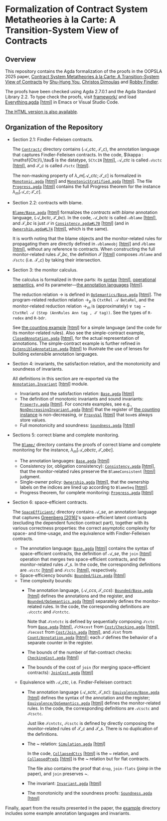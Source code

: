 Formalization of Contract System Metatheories à la Carte: A Transition-System View of Contracts
=====
## Overview

This repository contains the Agda formalization of the proofs in the OOPSLA 2025
paper, [Contract System Metatheories à la Carte: A Transition-System View of Contracts](https://doi.org/10.1145/3764861)
by [Shu-Hung You](https://github.com/shhyou), [Christos Dimoulas](https://users.cs.northwestern.edu/~chrdimo/) and [Robby Findler](https://users.cs.northwestern.edu/~robby/).

The proofs have been checked using Agda 2.7.0.1 and the Agda Standard Library 2.2.
To type check the proofs, visit [framework/](framework/) and load [Everything.agda](framework/Everything.agda) [[html]](https://shhyou.github.io/monitor-calculus/html/oopsla25-formalization/Everything.html) in Emacs or Visual Studio Code.

[The HTML version is also available](https://shhyou.github.io/monitor-calculus/html/oopsla25-formalization/Everything.html).

## Organization of the Repository

- Section 2.1: Findler-Felleisen contracts.

  The [`Contract/`](framework/Contract/) directory contains $(\mathscr{A}\_\mathit{ctc},\mathscr{T}\_c)$, the annotation language
  that captures Findler-Felleisen contracts.
  In the code, $\kappa : \mathsf{Ctc}\\,\tau$ is the datatype, `SCtc1N` [[html]](https://shhyou.github.io/monitor-calculus/html/oopsla25-formalization/Contract.Base.html#1139),
  $\mathscr{A}\_\mathit{ctc}$ is called `𝒜sctc` [[html]](https://shhyou.github.io/monitor-calculus/html/oopsla25-formalization/Contract.Base.html#4909),
  and $\mathscr{T}\_c$ is called `𝒯sctc` [[html]](https://shhyou.github.io/monitor-calculus/html/oopsla25-formalization/Contract.Base.html#5742).

  The non-masking property of $\lambda\_m[\mathscr{A}\_\mathit{ctc};\mathscr{T}\_c]$ is formalized in [`Monotonic.agda`](framework/Contract/Monotonic.agda) [[html]](https://shhyou.github.io/monitor-calculus/html/oopsla25-formalization/Contract.Monotonic.html) and [`MonotonicStratified.agda`](framework/Contract/MonotonicStratified.agda) [[html]](https://shhyou.github.io/monitor-calculus/html/oopsla25-formalization/Contract.MonotonicStratified.html).
  The file [`Progress.agda`](framework/Contract/Progress.agda#L251) [[html]](https://shhyou.github.io/monitor-calculus/html/oopsla25-formalization/Contract.Progress.html#9328) contains the full Progress theorem for the instance $\lambda_m[\mathscr{A}\_c;\mathscr{T}\_c]$.

- Section 2.2: contracts with blame.

  [`Blame/Base.agda`](framework/Blame/Base.agda) [[html]](https://shhyou.github.io/monitor-calculus/html/oopsla25-formalization/Blame.Base.html) formalizes the _contracts with blame_ annotation language, $(\mathscr{A}\_\mathit{bctc},\mathscr{T}\_\mathit{bc})$. In the code, $\mathscr{A}\_\mathit{bctc}$ is called  `𝒜blame` [[html]](https://shhyou.github.io/monitor-calculus/html/oopsla25-formalization/Blame.Base.html#1993),
  and $\mathscr{T}\_\mathit{bc}$ is just `𝒯` in [`Consistency.agda#L70`](framework/Blame/Consistency.agda#L70) [[html]](https://shhyou.github.io/monitor-calculus/html/oopsla25-formalization/Blame.Consistency.html#2070) (and in [`Ownership.agda#L74`](framework/Blame/Ownership.agda#L74) [[html]](https://shhyou.github.io/monitor-calculus/html/oopsla25-formalization/Blame.Ownership.html#2285), which is the same).

  It is worth noting that the blame objects and the monitor-related rules for propagating them are directly defined in `𝒜blameobj` [[html]](https://shhyou.github.io/monitor-calculus/html/oopsla25-formalization/Blame.Base.html#1488) and `𝒯blame` [[html]](https://shhyou.github.io/monitor-calculus/html/oopsla25-formalization/Blame.Base.html#3566), without any reference to contracts.
  When constructing the full monitor-related rules $\mathscr{T}\_\mathit{bc}$, the definition $\mathscr{T}$ [[html]](https://shhyou.github.io/monitor-calculus/html/oopsla25-formalization/Blame.Ownership.html#2285) composes `𝒯blame` and `𝒯sctc` (i.e. $\mathscr{T}\_c$) by taking their intersection.

- Section 3: the monitor calculus.

  The calculus is formalized in three parts: its [syntax](framework/Syntax/) [[html]](https://shhyou.github.io/monitor-calculus/html/oopsla25-formalization/Syntax.Term.html#1009), [operational semantics](framework/OpSemantics/), and its parameter—[the annotation languages](framework/Annotation/Language.agda#L34) [[html]](https://shhyou.github.io/monitor-calculus/html/oopsla25-formalization/Annotation.Language.html#838).

  The reduction relation $\longrightarrow$ is defined in [`OpSemantics/Base.agda`](framework/OpSemantics/Base.agda#L46) [[html]](https://shhyou.github.io/monitor-calculus/html/oopsla25-formalization/OpSemantics.Base.html#1293).
  The program-related reduction relation $\longrightarrow_p$ is `CtxtRel 𝒜 BetaRel`, and
  the monitor-related reduction relation $\longrightarrow_m$ is (approximately) `∀ tag → CtxtRel 𝒜 (Step (AnnRules Ann tag , 𝒯 tag))`. See the types of `R-redex` and `R-bdr`.

  See [the counting example](framework/Example/Count/Annotation.agda) [[html]](https://shhyou.github.io/monitor-calculus/html/oopsla25-formalization/Example.Count.Annotation.html) for a simple language (and the code for its monitor-related rules). Also see the simple-contract example, [`ClosedAnnotation.agda`](framework/Example/SimpleContract/ClosedAnnotation.agda#L132) [[html]](https://shhyou.github.io/monitor-calculus/html/oopsla25-formalization/Example.SimpleContract.ClosedAnnotation.html#3660), for the actual representation of annotations. The simple-contract example is further refined in [`ExtensibleAnnotation.agda`](framework/Example/SimpleContract/ExtensibleAnnotation.agda#L139) [[html]](https://shhyou.github.io/monitor-calculus/html/oopsla25-formalization/Example.SimpleContract.ExtensibleAnnotation.html#3783) to illustrate the use of lenses for building extensible annotation languages.

- Section 4: invariants, the satisfaction relation, and the monotonicity and soundness of invariants.

  All definitions in this section are re-exported via the [`Annotation.Invariant`](framework/Annotation/Invariant.agda) [[html]](https://shhyou.github.io/monitor-calculus/html/oopsla25-formalization/Annotation.Invariant.html) module.

  * Invariants and the satisfaction relation: [`Base.agda`](framework/Annotation/Invariant/Base.agda) [[html]](https://shhyou.github.io/monitor-calculus/html/oopsla25-formalization/Annotation.Invariant.Base.html)
  * The definition of monotonic invariants and sound invariants: [`Property.agda`](framework/Annotation/Invariant/Property.agda#L75) [[html]](https://shhyou.github.io/monitor-calculus/html/oopsla25-formalization/Annotation.Invariant.Property.html#2394). For concrete examples, see e.g., [`NonDecreasingInvariant.agda`](framework/Example/Count/NonDecreasingInvariant.agda) [[html]](https://shhyou.github.io/monitor-calculus/html/oopsla25-formalization/Example.Count.NonDecreasingInvariant.html) that the register of [the counting instance](framework/Example/Count/Annotation.agda) is non-decreasing, or [`ProxyVal`](framework/Example/ProxyVal/Invariant.agda) [[html]](https://shhyou.github.io/monitor-calculus/html/oopsla25-formalization/Example.ProxyVal.Invariant.html) that `box`es always store values.
  * Full monotonicity and soundness: [`Soundness.agda`](framework/Annotation/Soundness.agda#L346) [[html]](https://shhyou.github.io/monitor-calculus/html/oopsla25-formalization/Annotation.Soundness.html#14633)

- Sections 5: correct blame and complete monitoring.

  The [`Blame/`](framework/Blame/) directory contains the proofs of correct blame and complete monitoring for the instance, $\lambda_m[\mathscr{A}\_\mathit{obctc},\mathscr{T}\_\mathit{obc}]$.

  * The annotation languages: [`Base.agda`](framework/Blame/Base.agda) [[html]](https://shhyou.github.io/monitor-calculus/html/oopsla25-formalization/Blame.Base.html)
  * Consistency (or, obligation consistency): [`Consistency.agda`](framework/Blame/Consistency.agda#L187) [[html]](https://shhyou.github.io/monitor-calculus/html/oopsla25-formalization/Blame.Consistency.html#6576),
    that the monitor-related rules preserve the `BlameConsistent` [[html]](https://shhyou.github.io/monitor-calculus/html/oopsla25-formalization/Blame.Consistency.html#2203) judgment.
  * Single-owner policy: [`Ownership.agda`](framework/Blame/Ownership.agda#L101) [[html]](https://shhyou.github.io/monitor-calculus/html/oopsla25-formalization/Blame.Ownership.html#3132),
    that the ownership labels on the indices are lined up
    according to `BlameSeq` [[html]](https://shhyou.github.io/monitor-calculus/html/oopsla25-formalization/Blame.Ownership.html#2445).
  * Progress theorem, for complete monitoring: [`Progress.agda`](framework/Blame/Progress.agda#L298) [[html]](https://shhyou.github.io/monitor-calculus/html/oopsla25-formalization/Blame.Progress.html#11726)

- Section 6: space-efficient contracts.

  The [`SpaceEfficient/`](framework/SpaceEfficient/) directory contains $\mathscr{A}\_\mathit{se}$, an annotation language that captures [Greenberg [2016]](https://doi.org/10.1007/978-3-030-14805-8_1)'s space-efficient latent contracts (excluding the dependent function contract part),
    together with its various correctness properties: the correct asymptotic complexity for space- and time-usage, and the equivalence with Findler-Felleisen contracts.

  * The annotation language: [`Base.agda`](framework/SpaceEfficient/Base.agda) [[html]](https://shhyou.github.io/monitor-calculus/html/oopsla25-formalization/SpaceEfficient.Base.html) contains the syntax of space-efficient contracts, the definition of $\mathscr{A}\_\mathit{se}$, the `join` [[html]](https://shhyou.github.io/monitor-calculus/html/oopsla25-formalization/SpaceEfficient.Base.html#6025) operation that merges two space-efficient contracts, and the monitor-related rules $\mathscr{T}\_\mathit{s}$. In the code, the corresponding definitions are `𝒜cctc` [[html]](https://shhyou.github.io/monitor-calculus/html/oopsla25-formalization/SpaceEfficient.Base.html#4263) and `𝒯cctc` [[html]](https://shhyou.github.io/monitor-calculus/html/oopsla25-formalization/SpaceEfficient.Base.html#6869), respectively.
  * Space-efficiency bounds: [`Bounded/Size.agda`](framework/SpaceEfficient/Bounded/Size.agda) [[html]](https://shhyou.github.io/monitor-calculus/html/oopsla25-formalization/SpaceEfficient.Bounded.Size.html)
  * Time complexity bounds:
    + The annotation language, $(\mathscr{A}\_\mathit{ccs},\mathscr{T}\_\mathit{ccs})$: [`Bounded/Base.agda`](framework/SpaceEfficient/Bounded/Base.agda) [[html]](https://shhyou.github.io/monitor-calculus/html/oopsla25-formalization/SpaceEfficient.Bounded.Base.html) defines the annotations and the register,
      and [`Bounded/OpSemantics.agda`](framework/SpaceEfficient/Bounded/OpSemantics.agda#L47) [[html]](https://shhyou.github.io/monitor-calculus/html/oopsla25-formalization/SpaceEfficient.Bounded.OpSemantics.html#1442) separately defines the monitor-related rules. In the code, the corresponding definitions are `𝒜ccctc` and `𝒯cntctc`.

      Note that `𝒯cntctc` is defined by sequentially composing `𝒯cctc` from [`Base.agda`](framework/SpaceEfficient/Base.agda#L207) [[html]](https://shhyou.github.io/monitor-calculus/html/oopsla25-formalization/SpaceEfficient.Base.html#6869), `𝒯chkcost` from [`Cost/Checking.agda`](framework/SpaceEfficient/Cost/Checking.agda#L53) [[html]](https://shhyou.github.io/monitor-calculus/html/oopsla25-formalization/SpaceEfficient.Cost.Checking.html#1618), `𝒯secost` from [`Cost/Join.agda`](framework/SpaceEfficient/Cost/Join.agda#L53) [[html]](https://shhyou.github.io/monitor-calculus/html/oopsla25-formalization/SpaceEfficient.Cost.Join.html#1612), and `𝒯cnt` from [`Count/Annotation.agda`](framework/Example/Count/Annotation.agda#L33) [[html]](https://shhyou.github.io/monitor-calculus/html/oopsla25-formalization/Example.Count.Annotation.html#966); each `𝒯` defines the behavior of a separate counter in the register.
    + The bounds of the number of flat-contract checks: [`CheckingCost.agda`](framework/SpaceEfficient/Bounded/CheckingCost.agda) [[html]](https://shhyou.github.io/monitor-calculus/html/oopsla25-formalization/SpaceEfficient.Bounded.CheckingCost.html)
    + The bounds of the cost of `join` (for merging space-efficient contracts): [`JoinCost.agda`](framework/SpaceEfficient/Bounded/JoinCost.agda) [[html]](https://shhyou.github.io/monitor-calculus/html/oopsla25-formalization/SpaceEfficient.Bounded.JoinCost.html)
  * Equivalence with $\mathscr{A}\_\mathit{ctc}$, i.e. Findler-Felleisen contract:
    + The annotation language $(\mathscr{A}\_\mathit{sctc},\mathscr{T}\_\mathit{sc})$: [`Equivalence/Base.agda`](framework/SpaceEfficient/Equivalence/Base.agda) [[html]](https://shhyou.github.io/monitor-calculus/html/oopsla25-formalization/SpaceEfficient.Equivalence.Base.html) defines the syntax of the annotation and the register; [`Equivalence/OpSemantics.agda`](framework/SpaceEfficient/Equivalence/OpSemantics.agda#L41) [[html]](https://shhyou.github.io/monitor-calculus/html/oopsla25-formalization/SpaceEfficient.Equivalence.OpSemantics.html#1147) defines the monitor-related rules.
      In the code, the corresponding definitions are `𝒜csctc` and `𝒯csctc`.

      Just like `𝒯cntctc`, `𝒯csctc` is defined by directly composing the monitor-related rules of $\mathscr{T}\_c$ and $\mathscr{T}\_s$. There is no duplication of the definitions.
    + The ~ relation: [`Simulation.agda`](framework/SpaceEfficient/Equivalence/Simulation.agda) [[html]](https://shhyou.github.io/monitor-calculus/html/oopsla25-formalization/SpaceEfficient.Equivalence.Simulation.html)

      In the code, [`CollapsedCtcs`](framework/SpaceEfficient/Equivalence/Simulation.agda#L191) [[html]](https://shhyou.github.io/monitor-calculus/html/oopsla25-formalization/SpaceEfficient.Equivalence.Simulation.html#7836) is the ~ relation, and [`CollapsedPreds`](framework/SpaceEfficient/Equivalence/Simulation.agda#L71) [[html]](https://shhyou.github.io/monitor-calculus/html/oopsla25-formalization/SpaceEfficient.Equivalence.Simulation.html#2528) is the ~ relation but for flat contracts.

      The file also contains the proof that `drop`, `join-flats` ($\mathit{joinp}$ in the paper), and `join` preserves ~.
    + The invariant: [`Invariant.agda`](framework/SpaceEfficient/Equivalence/Invariant.agda#L180) [[html]](https://shhyou.github.io/monitor-calculus/html/oopsla25-formalization/SpaceEfficient.Equivalence.Invariant.html#8082)
    + The monotonicity and the soundness proofs: [`Soundness.agda`](framework/SpaceEfficient/Equivalence/Soundness.agda) [[html]](https://shhyou.github.io/monitor-calculus/html/oopsla25-formalization/SpaceEfficient.Equivalence.Soundness.html)

Finally, apart from the results presented in the paper, the [example](framework/Example/) directory includes some example annotation languages and invariants.
